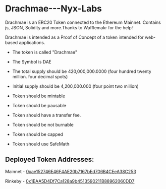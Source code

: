 # Drachmae---Nyx-Labs

Drachmae is an ERC20 Token connected to the Ethereum Mainnet. Contains js, JSON, Solidity and more.Thanks to Wafflemakr for the help!

Drachmae is intended as a Proof of Concept of a token intended for web-based applications.

- The token is called "Drachmae"

- The Symbol is DAE

- The total supply should be 420,000,000.0000 (four hundred twenty million. four decimal spots)

- Initial supply should be 4,200,000.000 (four point two million)

- Token should be mintable

- Token should be pausable

- Token should have a transfer fee.

- Token should be not burnable

- Token should be capped

- Token should use SafeMath

## Deployed Token Addresses:

Mainnet - [0xae152746E46F4AE20b7167bEd706B4CEeA38C253](https://etherscan.io/address/0xae152746E46F4AE20b7167bEd706B4CEeA38C253)

Rinkeby - [0x1EAA5D4Df7Ca128a9b4513590211B88962060DD7](https://rinkeby.etherscan.io/address/0x1eaa5d4df7ca128a9b4513590211b88962060dd7)
